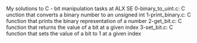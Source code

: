 My solutions to C - bit manipulation tasks at ALX SE
0-binary_to_uint.c: C unction that converts a binary number to an unsigned int
1-print_binary.c: C function that prints the binary representation of a number
2-get_bit.c: C function that returns the value of a bit at a given index
3-set_bit.c: C function that sets the value of a bit to 1 at a given index
